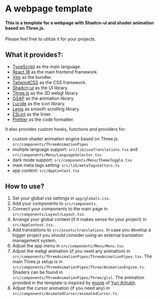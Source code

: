 # A webpage template

#### This is a template for a  webpage with Shadcn-ui and shader animation based on Three.js. 
Please feel free to utilize it for your projects.

## What it provides?:

+ [TypeScript](https://www.typescriptlang.org/) as the main language.
+ [React 18](https://www.react.org/) as the main frontend framework.
+ [Vite](https://vitejs.dev/) as the bundler.
+ [TailwindCSS](https://tailwindcss.com/) as the CSS framework.
+ [Shadcn-ui](https://ui.shadcn.com/) as the UI library.
+ [Three.js](https://threejs.org/) as the 3D webgl library.
+ [GSAP](https://greensock.com/gsap/) as the animation library.
+ [Lucide](https://lucide.dev/) as the icon library.
+ [Lenis](https://lenis.studiofreight.com/) as smooth scrolling library.
+ [ESLint](https://eslint.org/) as the linter.
+ [Prettier](https://prettier.io/) as the code formatter.

It also provides custom hooks, functions and providers for:
+ custom shader animation engine based on Three.js: ```src/components/ThreeAnimationPipes```
+ multiple language support: ```src/lib/useTranslations.tsx``` and ```src/components/Menu/LanguageSelector.tsx```
+ dark mode support: ```src/components/Menu/ThemeToggle.tsx```
+ main meta tags setting: ```src/lib/metaTagsSetters.ts```
+ app context: ```src/AppContext.tsx```

## How to use?
1. Set your global css settings in ```app/globals.css```.
2. Add your components to ```src/components```.
3. Connect your components to the main page in  ```src/components/Layout/Layout.tsx```.
4. Arrange your global context (if it makes sense for your project) in ```src/AppContext.tsx```.
5. Add translations to ```src/assets/translations```. In case you develop a bigger project you should consider using an external translation management system.
6. Adjust the app menu in ```src/components/Menu/Menu.tsx```.
7. Adjust the webgl animation (if you need any animation) in ```src/components/ThreeAnimationPipes/ThreeAnimationPipes.tsx```.
The main Three.js setup is in ```src/components/ThreeAnimationPipes/Three/AnimationEngine.ts```.
Shaders can be found in ```src/components/ThreeAnimationPipes/Three/glsl```.
The animation provided in the template is inspired by [movie](https://www.youtube.com/watch?v=0D-J_Lbxeeg&t=4s) of [Yuri Artiukh](https://www.youtube.com/@akella_).
8. Adjust the cursor animation (if you need any) in ```src/components/AnimatedCursor/animatedCursor.ts```.
